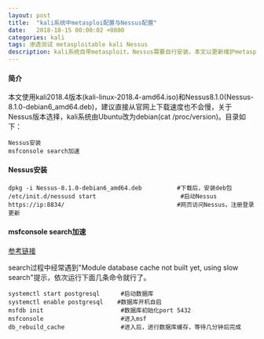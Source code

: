 ```yaml
---
layout: post
title:  "kali系统中metasploi配置与Nessus配置"
date:   2018-10-15 00:00:02 +0800
categories: kali
tags: 渗透测试 metasploitable kali Nessus
description: kali系统自带metasploit，Nessus需要自行安装，本文以更新维护metasploit和Nessus为主，工欲善其事必先利其器。
---
```

#### 简介

本文使用kali2018.4版本(kali-linux-2018.4-amd64.iso)和Nessus8.1.0(Nessus-8.1.0-debian6_amd64.deb)，建议直接从官网上下载速度也不会慢，关于Nessus版本选择，kali系统由Ubuntu改为debian(cat /proc/version)。目录如下：

	Nessus安装
	msfconsole search加速

#### Nessus安装

	dpkg -i Nessus-8.1.0-debian6_amd64.deb			#下载后，安装deb包
	/etc/init.d/nessusd start						 #启动Nessus
	https://ip:8834/				  				#网页访问Nessus，注册登录更新

#### msfconsole search加速

[参考链接](https://www.jianshu.com/p/a9037db3ed5c)

search过程中经常遇到"Module database cache not built yet, using slow search"提示，依次运行下面几条命令就行了。

	systemctl start postgresql		#启动数据库
	systemctl enable postgresql	   #数据库开机自启
	msfdb init						#数据库初始化port 5432
	msfconsole						#进入msf
	db_rebuild_cache	  			#进入后，进行数据库缓存，等待几分钟后完成
